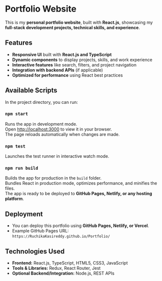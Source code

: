 # Portfolio Website

This is my **personal portfolio website**, built with **React.js**, showcasing my **full-stack development projects, technical skills, and experience**.

## Features
- **Responsive UI** built with **React.js and TypeScript**  
- **Dynamic components** to display projects, skills, and work experience  
- **Interactive features** like search, filters, and project navigation  
- **Integration with backend APIs** (if applicable)  
- **Optimized for performance** using React best practices  

## Available Scripts

In the project directory, you can run:

### `npm start`
Runs the app in development mode.  
Open [http://localhost:3000](http://localhost:3000) to view it in your browser.  
The page reloads automatically when changes are made.

### `npm test`
Launches the test runner in interactive watch mode.

### `npm run build`
Builds the app for production in the `build` folder.  
Bundles React in production mode, optimizes performance, and minifies the files.  
The app is ready to be deployed to **GitHub Pages, Netlify, or any hosting platform**.

## Deployment
- You can deploy this portfolio using **GitHub Pages, Netlify, or Vercel**.  
- Example GitHub Pages URL: `https://RuchikaKasireddy.github.io/Portfolio/`

## Technologies Used
- **Frontend:** React.js, TypeScript, HTML5, CSS3, JavaScript  
- **Tools & Libraries:** Redux, React Router, Jest  
- **Optional Backend/Integration:** Node.js, REST APIs
